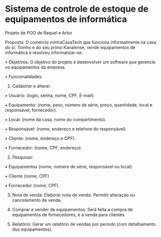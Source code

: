 # Sistema de controle de estoque de equipamentos de informática
Projeto de POO de Raquel e Artur

Proposta: O comércio minhaCasaTech que funciona informalmente na casa do sr. Toinho e do seu primo Kanalense,
vende equipamentos de informática e resolveu informatizar-se.

• Objetivos: O objetivo do projeto é desenvolver um software que gerencie os equipamentos da empresa.

• Funcionalidades:

1) Cadastrar e alterar:

▪ Usuário: (login, senha, nome, CPF, E-mail).

▪ Equipamento: (nome, peso, número de série, preço, quantidade, local e responsável, fornecedor).

▪ Local: (nome da casa, nome do compartimento).

▪ Responsável: (nome, endereço e telefone do responsável).

▪ Cliente: (nome, endereço e CPF).

▪ Fornecedor: (nome, CPF, endereço).

2) Pesquisar:

▪ Equipamentos (nome, número de série, responsável ou local).

▪ Cliente (nome, CPF).

▪ Fornecedor (nome, CPF).

3) Nota de venda: Elaborar nota de venda. Permitir alteração ou cancelamento de venda.

4) Comprar e vender de equipamentos: Será feita a compra de equipamentos de fornecedores, e a venda para
clientes.

5) Relatório: Gerar um relatório de vendas por período (com detalhamento dos equipamentos).
